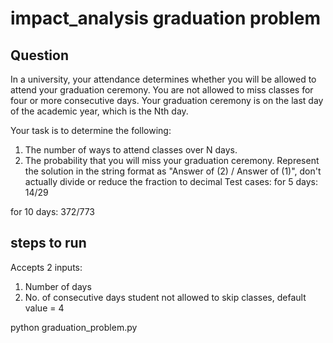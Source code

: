 # impact_analysis graduation problem

## Question
In a university, your attendance determines whether you will be allowed to attend your graduation ceremony. You are not allowed to miss classes for four or more consecutive days. Your graduation ceremony is on the last day of the academic year, which is the Nth day.

Your task is to determine the following:

1. The number of ways to attend classes over N days.
2. The probability that you will miss your graduation ceremony. Represent the solution in the string format as "Answer of (2) / Answer of (1)", don't actually divide or reduce the fraction to decimal Test cases:
for 5 days: 14/29

for 10 days: 372/773

## steps to run
Accepts 2 inputs:
1. Number of days 
2. No. of consecutive days student not allowed to skip classes, default value = 4

python graduation_problem.py

